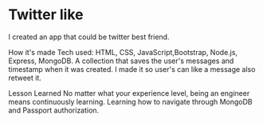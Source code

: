 # Twitter like
I created an app that could be twitter best friend.



How it's made Tech used: HTML, CSS, JavaScript,Bootstrap, Node.js, Express, MongoDB. A collection that saves the user's messages and timestamp when it was created. I made it so user's can like a message also retweet it.

Lesson Learned No matter what your experience level, being an engineer means continuously learning. Learning how to navigate through MongoDB and Passport authorization.
